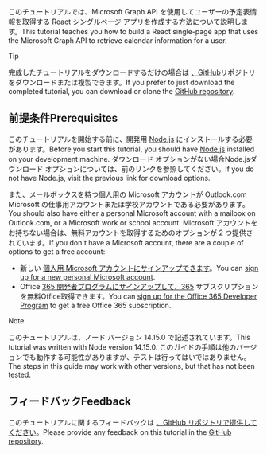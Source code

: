 <!-- markdownlint-disable MD002 MD041 -->

<span data-ttu-id="e4eed-101">このチュートリアルでは、Microsoft Graph API を使用してユーザーの予定表情報を取得する React シングルページ アプリを作成する方法について説明します。</span><span class="sxs-lookup"><span data-stu-id="e4eed-101">This tutorial teaches you how to build a React single-page app that uses the Microsoft Graph API to retrieve calendar information for a user.</span></span>

> [!TIP]
> <span data-ttu-id="e4eed-102">完成したチュートリアルをダウンロードするだけの場合は [、GitHub](https://github.com/microsoftgraph/msgraph-training-reactspa)リポジトリをダウンロードまたは複製できます。</span><span class="sxs-lookup"><span data-stu-id="e4eed-102">If you prefer to just download the completed tutorial, you can download or clone the [GitHub repository](https://github.com/microsoftgraph/msgraph-training-reactspa).</span></span>

## <a name="prerequisites"></a><span data-ttu-id="e4eed-103">前提条件</span><span class="sxs-lookup"><span data-stu-id="e4eed-103">Prerequisites</span></span>

<span data-ttu-id="e4eed-104">このチュートリアルを開始する前に、開発用 [Node.js](https://nodejs.org) にインストールする必要があります。</span><span class="sxs-lookup"><span data-stu-id="e4eed-104">Before you start this tutorial, you should have [Node.js](https://nodejs.org) installed on your development machine.</span></span> <span data-ttu-id="e4eed-105">ダウンロード オプションがない場合Node.jsダウンロード オプションについては、前のリンクを参照してください。</span><span class="sxs-lookup"><span data-stu-id="e4eed-105">If you do not have Node.js, visit the previous link for download options.</span></span>

<span data-ttu-id="e4eed-106">また、メールボックスを持つ個人用の Microsoft アカウントが Outlook.com Microsoft の仕事用アカウントまたは学校アカウントである必要があります。</span><span class="sxs-lookup"><span data-stu-id="e4eed-106">You should also have either a personal Microsoft account with a mailbox on Outlook.com, or a Microsoft work or school account.</span></span> <span data-ttu-id="e4eed-107">Microsoft アカウントをお持ちない場合は、無料アカウントを取得するためのオプションが 2 つ提供されています。</span><span class="sxs-lookup"><span data-stu-id="e4eed-107">If you don't have a Microsoft account, there are a couple of options to get a free account:</span></span>

- <span data-ttu-id="e4eed-108">新しい [個人用 Microsoft アカウントにサインアップできます](https://signup.live.com/signup?wa=wsignin1.0&rpsnv=12&ct=1454618383&rver=6.4.6456.0&wp=MBI_SSL_SHARED&wreply=https://mail.live.com/default.aspx&id=64855&cbcxt=mai&bk=1454618383&uiflavor=web&uaid=b213a65b4fdc484382b6622b3ecaa547&mkt=E-US&lc=1033&lic=1)。</span><span class="sxs-lookup"><span data-stu-id="e4eed-108">You can [sign up for a new personal Microsoft account](https://signup.live.com/signup?wa=wsignin1.0&rpsnv=12&ct=1454618383&rver=6.4.6456.0&wp=MBI_SSL_SHARED&wreply=https://mail.live.com/default.aspx&id=64855&cbcxt=mai&bk=1454618383&uiflavor=web&uaid=b213a65b4fdc484382b6622b3ecaa547&mkt=E-US&lc=1033&lic=1).</span></span>
- <span data-ttu-id="e4eed-109">Office [365 開発者プログラムにサインアップして、365](https://developer.microsoft.com/office/dev-program) サブスクリプションを無料Office取得できます。</span><span class="sxs-lookup"><span data-stu-id="e4eed-109">You can [sign up for the Office 365 Developer Program](https://developer.microsoft.com/office/dev-program) to get a free Office 365 subscription.</span></span>

> [!NOTE]
> <span data-ttu-id="e4eed-110">このチュートリアルは、ノード バージョン 14.15.0 で記述されています。</span><span class="sxs-lookup"><span data-stu-id="e4eed-110">This tutorial was written with Node version 14.15.0.</span></span> <span data-ttu-id="e4eed-111">このガイドの手順は他のバージョンでも動作する可能性がありますが、テストは行ってはいではありません。</span><span class="sxs-lookup"><span data-stu-id="e4eed-111">The steps in this guide may work with other versions, but that has not been tested.</span></span>

## <a name="feedback"></a><span data-ttu-id="e4eed-112">フィードバック</span><span class="sxs-lookup"><span data-stu-id="e4eed-112">Feedback</span></span>

<span data-ttu-id="e4eed-113">このチュートリアルに関するフィードバックは [、GitHub リポジトリで提供してください](https://github.com/microsoftgraph/msgraph-training-reactspa)。</span><span class="sxs-lookup"><span data-stu-id="e4eed-113">Please provide any feedback on this tutorial in the [GitHub repository](https://github.com/microsoftgraph/msgraph-training-reactspa).</span></span>
